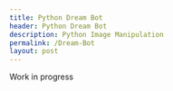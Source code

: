 ```yaml
---
title: Python Dream Bot
header: Python Dream Bot
description: Python Image Manipulation
permalink: /Dream-Bot
layout: post
---
```


Work in progress